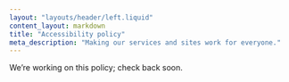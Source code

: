 ```yaml
---
layout: "layouts/header/left.liquid"
content_layout: markdown
title: "Accessibility policy"
meta_description: "Making our services and sites work for everyone."
---
```


We’re working on this policy; check back soon.
